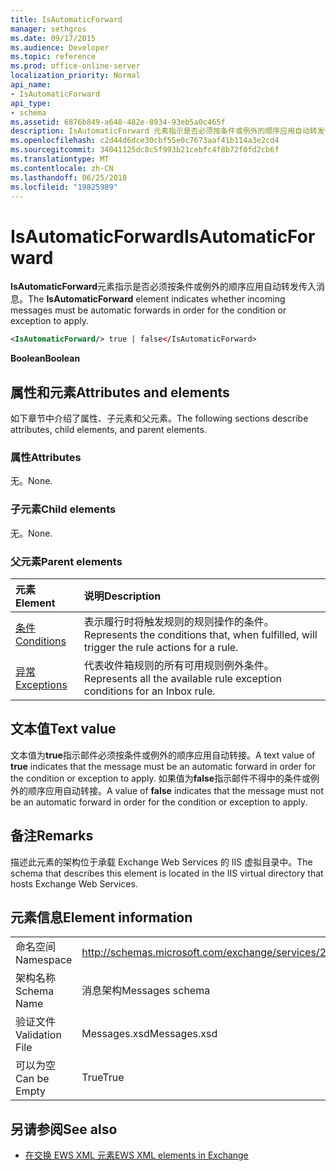 ```yaml
---
title: IsAutomaticForward
manager: sethgros
ms.date: 09/17/2015
ms.audience: Developer
ms.topic: reference
ms.prod: office-online-server
localization_priority: Normal
api_name:
- IsAutomaticForward
api_type:
- schema
ms.assetid: 6876b849-a648-482e-8934-93eb5a0c465f
description: IsAutomaticForward 元素指示是否必须按条件或例外的顺序应用自动转发传入消息。
ms.openlocfilehash: c2d44d6dce30cbf55e0c7673aaf41b114a3e2cd4
ms.sourcegitcommit: 34041125dc8c5f993b21cebfc4f8b72f0fd2cb6f
ms.translationtype: MT
ms.contentlocale: zh-CN
ms.lasthandoff: 06/25/2018
ms.locfileid: "19825989"
---
```

# <a name="isautomaticforward"></a><span data-ttu-id="f181e-103">IsAutomaticForward</span><span class="sxs-lookup"><span data-stu-id="f181e-103">IsAutomaticForward</span></span>

<span data-ttu-id="f181e-104">**IsAutomaticForward**元素指示是否必须按条件或例外的顺序应用自动转发传入消息。</span><span class="sxs-lookup"><span data-stu-id="f181e-104">The **IsAutomaticForward** element indicates whether incoming messages must be automatic forwards in order for the condition or exception to apply.</span></span> 
  
```XML
<IsAutomaticForward/> true | false</IsAutomaticForward>
```

 <span data-ttu-id="f181e-105">**Boolean**</span><span class="sxs-lookup"><span data-stu-id="f181e-105">**Boolean**</span></span>
## <a name="attributes-and-elements"></a><span data-ttu-id="f181e-106">属性和元素</span><span class="sxs-lookup"><span data-stu-id="f181e-106">Attributes and elements</span></span>

<span data-ttu-id="f181e-107">如下章节中介绍了属性、子元素和父元素。</span><span class="sxs-lookup"><span data-stu-id="f181e-107">The following sections describe attributes, child elements, and parent elements.</span></span>
  
### <a name="attributes"></a><span data-ttu-id="f181e-108">属性</span><span class="sxs-lookup"><span data-stu-id="f181e-108">Attributes</span></span>

<span data-ttu-id="f181e-109">无。</span><span class="sxs-lookup"><span data-stu-id="f181e-109">None.</span></span>
  
### <a name="child-elements"></a><span data-ttu-id="f181e-110">子元素</span><span class="sxs-lookup"><span data-stu-id="f181e-110">Child elements</span></span>

<span data-ttu-id="f181e-111">无。</span><span class="sxs-lookup"><span data-stu-id="f181e-111">None.</span></span>
  
### <a name="parent-elements"></a><span data-ttu-id="f181e-112">父元素</span><span class="sxs-lookup"><span data-stu-id="f181e-112">Parent elements</span></span>

|<span data-ttu-id="f181e-113">**元素**</span><span class="sxs-lookup"><span data-stu-id="f181e-113">**Element**</span></span>|<span data-ttu-id="f181e-114">**说明**</span><span class="sxs-lookup"><span data-stu-id="f181e-114">**Description**</span></span>|
|:-----|:-----|
|[<span data-ttu-id="f181e-115">条件</span><span class="sxs-lookup"><span data-stu-id="f181e-115">Conditions</span></span>](conditions.md) <br/> |<span data-ttu-id="f181e-116">表示履行时将触发规则的规则操作的条件。</span><span class="sxs-lookup"><span data-stu-id="f181e-116">Represents the conditions that, when fulfilled, will trigger the rule actions for a rule.</span></span>  <br/> |
|[<span data-ttu-id="f181e-117">异常</span><span class="sxs-lookup"><span data-stu-id="f181e-117">Exceptions</span></span>](exceptions.md) <br/> |<span data-ttu-id="f181e-118">代表收件箱规则的所有可用规则例外条件。</span><span class="sxs-lookup"><span data-stu-id="f181e-118">Represents all the available rule exception conditions for an Inbox rule.</span></span>  <br/> |
   
## <a name="text-value"></a><span data-ttu-id="f181e-119">文本值</span><span class="sxs-lookup"><span data-stu-id="f181e-119">Text value</span></span>

<span data-ttu-id="f181e-120">文本值为**true**指示邮件必须按条件或例外的顺序应用自动转接。</span><span class="sxs-lookup"><span data-stu-id="f181e-120">A text value of **true** indicates that the message must be an automatic forward in order for the condition or exception to apply.</span></span> <span data-ttu-id="f181e-121">如果值为**false**指示邮件不得中的条件或例外的顺序应用自动转接。</span><span class="sxs-lookup"><span data-stu-id="f181e-121">A value of **false** indicates that the message must not be an automatic forward in order for the condition or exception to apply.</span></span> 
  
## <a name="remarks"></a><span data-ttu-id="f181e-122">备注</span><span class="sxs-lookup"><span data-stu-id="f181e-122">Remarks</span></span>

<span data-ttu-id="f181e-123">描述此元素的架构位于承载 Exchange Web Services 的 IIS 虚拟目录中。</span><span class="sxs-lookup"><span data-stu-id="f181e-123">The schema that describes this element is located in the IIS virtual directory that hosts Exchange Web Services.</span></span>
  
## <a name="element-information"></a><span data-ttu-id="f181e-124">元素信息</span><span class="sxs-lookup"><span data-stu-id="f181e-124">Element information</span></span>

|||
|:-----|:-----|
|<span data-ttu-id="f181e-125">命名空间</span><span class="sxs-lookup"><span data-stu-id="f181e-125">Namespace</span></span>  <br/> |http://schemas.microsoft.com/exchange/services/2006/messages  <br/> |
|<span data-ttu-id="f181e-126">架构名称</span><span class="sxs-lookup"><span data-stu-id="f181e-126">Schema Name</span></span>  <br/> |<span data-ttu-id="f181e-127">消息架构</span><span class="sxs-lookup"><span data-stu-id="f181e-127">Messages schema</span></span>  <br/> |
|<span data-ttu-id="f181e-128">验证文件</span><span class="sxs-lookup"><span data-stu-id="f181e-128">Validation File</span></span>  <br/> |<span data-ttu-id="f181e-129">Messages.xsd</span><span class="sxs-lookup"><span data-stu-id="f181e-129">Messages.xsd</span></span>  <br/> |
|<span data-ttu-id="f181e-130">可以为空</span><span class="sxs-lookup"><span data-stu-id="f181e-130">Can be Empty</span></span>  <br/> |<span data-ttu-id="f181e-131">True</span><span class="sxs-lookup"><span data-stu-id="f181e-131">True</span></span>  <br/> |
   
## <a name="see-also"></a><span data-ttu-id="f181e-132">另请参阅</span><span class="sxs-lookup"><span data-stu-id="f181e-132">See also</span></span>



- [<span data-ttu-id="f181e-133">在交换 EWS XML 元素</span><span class="sxs-lookup"><span data-stu-id="f181e-133">EWS XML elements in Exchange</span></span>](ews-xml-elements-in-exchange.md)

